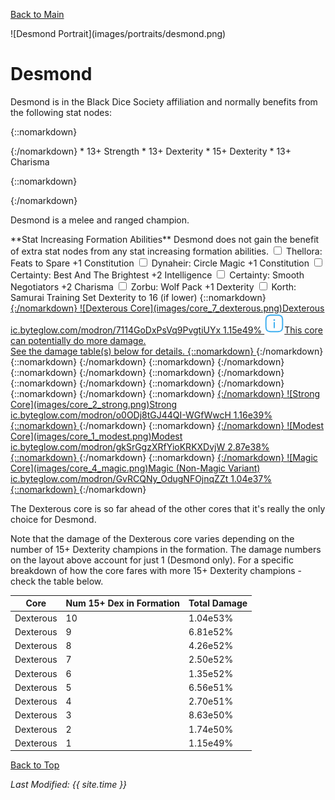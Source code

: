 [Back to Main](index.md)

<span id="desmond">
![Desmond Portrait](images/portraits/desmond.png)
</span>

# Desmond

<span class="champIntro">Desmond is in the Black Dice Society affiliation and normally benefits from the following stat nodes:</span>

{::nomarkdown}
<div id="champStats">
{:/nomarkdown}
* 13+ Strength
* 13+ Dexterity
* 15+ Dexterity
* 13+ Charisma

{::nomarkdown}
</div>
{:/nomarkdown}


<span class="champIntro">Desmond is a melee and ranged champion.</span>

<span class="modronColumn">
    <span class="buffboxCol" id="buffbox">
        <span class="buffboxRowHeader">**Stat Increasing Formation Abilities**</span>
        <span class="buffboxRow" id="buffboxNone">
            <span class="buffboxRowCol">
                <span class="buffboxRowNone">
                    Desmond does not gain the benefit of extra stat nodes from any stat increasing formation abilities.
                </span>
            </span>
        </span>
        <span class="buffboxRow" id="buffboxFeats to Spare">
            <span class="buffboxRowCol">
                <span class="buffboxRowCheck">
                    <input type="checkbox" name="1" id="Feats to Spare" value="Feats to Spare">
                    <label for="Feats to Spare">Thellora: Feats to Spare</label>
                </span>
            <span class="buffboxRowContent">
                +1 Constitution
            </span>
            </span>
        </span>
        <span class="buffboxRow" id="buffboxCircle Magic">
            <span class="buffboxRowCol">
                <span class="buffboxRowCheck">
                    <input type="checkbox" name="3" id="Circle Magic" value="Circle Magic">
                    <label for="Circle Magic">Dynaheir: Circle Magic</label>
                </span>
            <span class="buffboxRowContent">
                +1 Constitution
            </span>
            </span>
        </span>
        <span class="buffboxRow" id="buffboxBest And The Brightest">
            <span class="buffboxRowCol">
                <span class="buffboxRowRadio">
                    <input type="checkbox" name="5" id="Best And The Brightest" value="Best And The Brightest">
                    <label for="Best And The Brightest">Certainty: Best And The Brightest</label>
                </span>
            <span class="buffboxRowContent">
                +2 Intelligence
            </span>
            </span>
        </span>
        <span class="buffboxRow" id="buffboxSmooth Negotiators">
            <span class="buffboxRowCol">
                <span class="buffboxRowRadio">
                    <input type="checkbox" name="5" id="Smooth Negotiators" value="Smooth Negotiators">
                    <label for="Smooth Negotiators">Certainty: Smooth Negotiators</label>
                </span>
            <span class="buffboxRowContent">
                +2 Charisma
            </span>
            </span>
        </span>
        <span class="buffboxRow" id="buffboxWolf Pack">
            <span class="buffboxRowCol">
                <span class="buffboxRowCheck">
                    <input type="checkbox" name="12" id="Wolf Pack" value="Wolf Pack">
                    <label for="Wolf Pack">Zorbu: Wolf Pack</label>
                </span>
            <span class="buffboxRowContent">
                +1 Dexterity
            </span>
            </span>
        </span>
        <span class="buffboxRow" id="buffboxSamurai Training">
            <span class="buffboxRowCol">
                <span class="buffboxRowCheck">
                    <input type="checkbox" name="2" id="Samurai Training" value="Samurai Training">
                    <label for="Samurai Training">Korth: Samurai Training</label>
                </span>
            <span class="buffboxRowContent">
                Set Dexterity to 16 (if lower)
            </span>
            </span>
        </span>
    </span>
{::nomarkdown}
    <a href="https://ic.byteglow.com/modron/7114GoDxPsVq9PvgtiUYx" target="_blank" data-core-id="7" data-buffs="">
{:/nomarkdown}
    <span class="modronRow">
        <span class="modronIconFull">
            ![Dexterous Core](images/core_7_dexterous.png)Dexterous
        </span>
        <span class="modronLink">
            ic.byteglow.com/modron/7114GoDxPsVq9PvgtiUYx
        </span>
        <span class="modronDamage">
            1.15e49%
        </span>
        <span class="modronVariable">
            <svg xmlns="http://www.w3.org/2000/svg" width="32px" height="32px" viewBox="0 0 24 24" fill="#40b0f0"><path d="M13 8C13 7.44772 12.5523 7 12 7C11.4477 7 11 7.44772 11 8C11 8.55228 11.4477 9 12 9C12.5523 9 13 8.55228 13 8Z"></path><path d="M12 17.75C12.4142 17.75 12.75 17.4142 12.75 17V11C12.75 10.5858 12.4142 10.25 12 10.25C11.5858 10.25 11.25 10.5858 11.25 11V17C11.25 17.4142 11.5858 17.75 12 17.75Z"></path><path fill-rule="evenodd" clip-rule="evenodd" d="M12.0574 1.25H11.9426C9.63424 1.24999 7.82519 1.24998 6.41371 1.43975C4.96897 1.63399 3.82895 2.03933 2.93414 2.93414C2.03933 3.82895 1.63399 4.96897 1.43975 6.41371C1.24998 7.82519 1.24999 9.63422 1.25 11.9426V12.0574C1.24999 14.3658 1.24998 16.1748 1.43975 17.5863C1.63399 19.031 2.03933 20.1711 2.93414 21.0659C3.82895 21.9607 4.96897 22.366 6.41371 22.5603C7.82519 22.75 9.63423 22.75 11.9426 22.75H12.0574C14.3658 22.75 16.1748 22.75 17.5863 22.5603C19.031 22.366 20.1711 21.9607 21.0659 21.0659C21.9607 20.1711 22.366 19.031 22.5603 17.5863C22.75 16.1748 22.75 14.3658 22.75 12.0574V11.9426C22.75 9.63423 22.75 7.82519 22.5603 6.41371C22.366 4.96897 21.9607 3.82895 21.0659 2.93414C20.1711 2.03933 19.031 1.63399 17.5863 1.43975C16.1748 1.24998 14.3658 1.24999 12.0574 1.25ZM3.9948 3.9948C4.56445 3.42514 5.33517 3.09825 6.61358 2.92637C7.91356 2.75159 9.62177 2.75 12 2.75C14.3782 2.75 16.0864 2.75159 17.3864 2.92637C18.6648 3.09825 19.4355 3.42514 20.0052 3.9948C20.5749 4.56445 20.9018 5.33517 21.0736 6.61358C21.2484 7.91356 21.25 9.62177 21.25 12C21.25 14.3782 21.2484 16.0864 21.0736 17.3864C20.9018 18.6648 20.5749 19.4355 20.0052 20.0052C19.4355 20.5749 18.6648 20.9018 17.3864 21.0736C16.0864 21.2484 14.3782 21.25 12 21.25C9.62177 21.25 7.91356 21.2484 6.61358 21.0736C5.33517 20.9018 4.56445 20.5749 3.9948 20.0052C3.42514 19.4355 3.09825 18.6648 2.92637 17.3864C2.75159 16.0864 2.75 14.3782 2.75 12C2.75 9.62177 2.75159 7.91356 2.92637 6.61358C3.09825 5.33517 3.42514 4.56445 3.9948 3.9948Z"></path></svg><span class="modronVariableTooltipContents">This core can potentially do more damage.<br>See the damage table(s) below for details.</span>
        </span>
    </span>
{::nomarkdown}
    </a>
{:/nomarkdown}
{::nomarkdown}
    <a href="https://ic.byteglow.com/modron/DbTK3EhK9gEYs79rV5RON" target="_blank" data-core-id="2" data-buffs="Feats to Spare,Circle Magic,Best And The Brightest" hidden>
{:/nomarkdown}
    <span class="modronRow">
        <span class="modronIconFull">
            ![Strong Core](images/core_2_strong.png)Strong
        </span>
        <span class="modronLink">
            ic.byteglow.com/modron/DbTK3EhK9gEYs79rV5RON
        </span>
        <span class="modronDamageBuffed">
            2.43e43%
        </span>
    </span>
{::nomarkdown}
    </a>
{:/nomarkdown}
{::nomarkdown}
    <a href="https://ic.byteglow.com/modron/lxl77lg_2zUFrv6SLU6-E" target="_blank" data-core-id="1" data-buffs="Feats to Spare,Circle Magic,Best And The Brightest" hidden>
{:/nomarkdown}
    <span class="modronRow">
        <span class="modronIconFull">
            ![Modest Core](images/core_1_modest.png)Modest
        </span>
        <span class="modronLink">
            ic.byteglow.com/modron/lxl77lg_2zUFrv6SLU6-E
        </span>
        <span class="modronDamageBuffed">
            4.43e42%
        </span>
    </span>
{::nomarkdown}
    </a>
{:/nomarkdown}
{::nomarkdown}
    <a href="https://ic.byteglow.com/modron/1GTgb0TcV1rE5D0W0Uoyj" target="_blank" data-core-id="4" data-buffs="Best And The Brightest" hidden>
{:/nomarkdown}
    <span class="modronRow">
        <span class="modronIconFull">
            ![Magic Core](images/core_4_magic.png)Magic (Non-Magic Variant)
        </span>
        <span class="modronLink">
            ic.byteglow.com/modron/1GTgb0TcV1rE5D0W0Uoyj
        </span>
        <span class="modronDamageBuffed">
            2.19e41%
        </span>
    </span>
{::nomarkdown}
    </a>
{:/nomarkdown}
{::nomarkdown}
    <a href="https://ic.byteglow.com/modron/aWc_YdbTTWfuHw7khJt03" target="_blank" data-core-id="2" data-buffs="Best And The Brightest" hidden>
{:/nomarkdown}
    <span class="modronRow">
        <span class="modronIconFull">
            ![Strong Core](images/core_2_strong.png)Strong
        </span>
        <span class="modronLink">
            ic.byteglow.com/modron/aWc_YdbTTWfuHw7khJt03
        </span>
        <span class="modronDamageBuffed">
            1.68e41%
        </span>
    </span>
{::nomarkdown}
    </a>
{:/nomarkdown}
{::nomarkdown}
    <a href="https://ic.byteglow.com/modron/-jnUH55BSGiQ4QmDYXI36" target="_blank" data-core-id="2" data-buffs="Feats to Spare,Circle Magic" hidden>
{:/nomarkdown}
    <span class="modronRow">
        <span class="modronIconFull">
            ![Strong Core](images/core_2_strong.png)Strong
        </span>
        <span class="modronLink">
            ic.byteglow.com/modron/-jnUH55BSGiQ4QmDYXI36
        </span>
        <span class="modronDamageBuffed">
            1.68e41%
        </span>
    </span>
{::nomarkdown}
    </a>
{:/nomarkdown}
{::nomarkdown}
    <a href="https://ic.byteglow.com/modron/s0BKs7Uh8FFbUv2ArVLIc" target="_blank" data-core-id="1" data-buffs="Best And The Brightest" hidden>
{:/nomarkdown}
    <span class="modronRow">
        <span class="modronIconFull">
            ![Modest Core](images/core_1_modest.png)Modest
        </span>
        <span class="modronLink">
            ic.byteglow.com/modron/s0BKs7Uh8FFbUv2ArVLIc
        </span>
        <span class="modronDamageBuffed">
            4.16e40%
        </span>
    </span>
{::nomarkdown}
    </a>
{:/nomarkdown}
{::nomarkdown}
    <a href="https://ic.byteglow.com/modron/Z3dqepoGNtSI25cJzrPbj" target="_blank" data-core-id="1" data-buffs="Feats to Spare,Circle Magic" hidden>
{:/nomarkdown}
    <span class="modronRow">
        <span class="modronIconFull">
            ![Modest Core](images/core_1_modest.png)Modest
        </span>
        <span class="modronLink">
            ic.byteglow.com/modron/Z3dqepoGNtSI25cJzrPbj
        </span>
        <span class="modronDamageBuffed">
            3.05e40%
        </span>
    </span>
{::nomarkdown}
    </a>
{:/nomarkdown}
{::nomarkdown}
    <a href="https://ic.byteglow.com/modron/o0ODj8tGJ44QI-WGfWwcH" target="_blank" data-core-id="2" data-buffs="">
{:/nomarkdown}
    <span class="modronRow">
        <span class="modronIconFull">
            ![Strong Core](images/core_2_strong.png)Strong
        </span>
        <span class="modronLink">
            ic.byteglow.com/modron/o0ODj8tGJ44QI-WGfWwcH
        </span>
        <span class="modronDamage">
            1.16e39%
        </span>
    </span>
{::nomarkdown}
    </a>
{:/nomarkdown}
{::nomarkdown}
    <a href="https://ic.byteglow.com/modron/gkSrGgzXRfYioKRKXDvjW" target="_blank" data-core-id="1" data-buffs="">
{:/nomarkdown}
    <span class="modronRow">
        <span class="modronIconFull">
            ![Modest Core](images/core_1_modest.png)Modest
        </span>
        <span class="modronLink">
            ic.byteglow.com/modron/gkSrGgzXRfYioKRKXDvjW
        </span>
        <span class="modronDamage">
            2.87e38%
        </span>
    </span>
{::nomarkdown}
    </a>
{:/nomarkdown}
{::nomarkdown}
    <a href="https://ic.byteglow.com/modron/GvRCQNy_OdugNFOjnqZZt" target="_blank" data-core-id="4" data-buffs="">
{:/nomarkdown}
    <span class="modronRow">
        <span class="modronIconFull">
            ![Magic Core](images/core_4_magic.png)Magic (Non-Magic Variant)
        </span>
        <span class="modronLink">
            ic.byteglow.com/modron/GvRCQNy_OdugNFOjnqZZt
        </span>
        <span class="modronDamage">
            1.04e37%
        </span>
    </span>
{::nomarkdown}
    </a>
{:/nomarkdown}
</span>

The Dexterous core is so far ahead of the other cores that it's really the only choice for Desmond.

Note that the damage of the Dexterous core varies depending on the number of 15+ Dexterity champions in the formation. The damage numbers on the layout above account for just 1 (Desmond only). For a specific breakdown of how the core fares with more 15+ Dexterity champions - check the table below.

| Core | Num 15+ Dex in Formation | Total Damage |
|---|---|---|
| Dexterous | 10 | 1.04e53% |
| Dexterous | 9 | 6.81e52% |
| Dexterous | 8 | 4.26e52% |
| Dexterous | 7 | 2.50e52% |
| Dexterous | 6 | 1.35e52% |
| Dexterous | 5 | 6.56e51% |
| Dexterous | 4 | 2.70e51% |
| Dexterous | 3 | 8.63e50% |
| Dexterous | 2 | 1.74e50% |
| Dexterous | 1 | 1.15e49% |

[Back to Top](#top)

*Last Modified: {{ site.time }}*
<script type="text/javascript" src="scripts/champion.js"></script>
